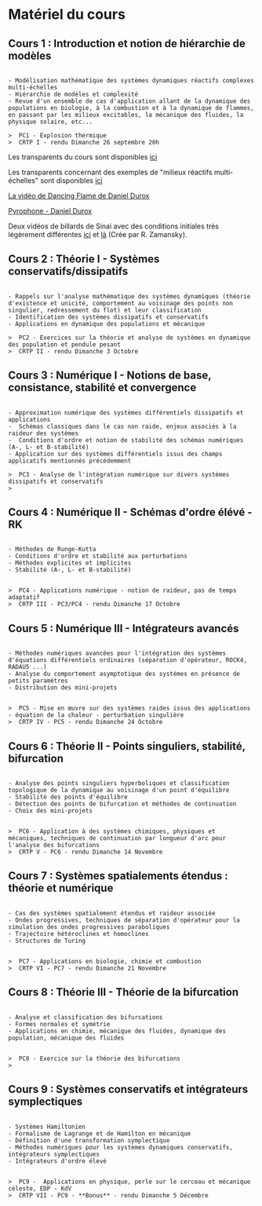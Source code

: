 # Matériel du cours

## Cours 1 : Introduction et notion de hiérarchie de modèles

```{admonition} Lundi 20 Septembre

- Modélisation mathématique des systèmes dynamiques réactifs complexes multi-échelles
- Hiérarchie de modèles et complexité
- Revue d'un ensemble de cas d'application allant de la dynamique des populations en biologie, à la combustion et à la dynamique de flammes, en passant par les milieux excitables, la mécanique des fluides, la physique solaire, etc... 

>  PC1 - Explosion thermique  
>  CRTP I - rendu Dimanche 26 septembre 20h  

```

Les transparents du cours sont disponibles [ici](https://moodle.polytechnique.fr/pluginfile.php/318423/mod_folder/content/0/MAP551_Intro_Massot_2021_2022.pdf?forcedownload=1)

Les transparents concernant des exemples de "milieux réactifs multi-échelles" sont disponibles [ici](https://moodle.polytechnique.fr/pluginfile.php/318423/mod_folder/content/0/Exemples_CoursMAP551_2021_2022_Slides.pdf?forcedownload=1)

[La vidéo de Dancing Flame de Daniel Durox](https://youtu.be/oTzOHjhBZFY)

[Pyrophone - Daniel Durox](https://www.youtube.com/watch?v=rI37T3vA7fM)

Deux vidéos de billards de Sinai avec des conditions initiales très légèrement différentes [ici](https://moodle.polytechnique.fr/pluginfile.php/318423/mod_folder/content/0/sinai.mp4?forcedownload=1) et [là](https://moodle.polytechnique.fr/pluginfile.php/318423/mod_folder/content/0/sinai1.mp4?forcedownload=1) (Crée par R. Zamansky).

## Cours 2 : Théorie I - Systèmes conservatifs/dissipatifs


```{admonition} Lundi 27 Septembre

- Rappels sur l'analyse mathématique des systèmes dynamiques (théorie d'existence et unicité, comportement au voisinage des points non singulier, redressement du flot) et leur classification 
- Identification des systèmes dissipatifs et conservatifs 
- Applications en dynamique des populations et mécanique 

>  PC2 - Exercices sur la théorie et analyse de systèmes en dynamique des population et pendule pesant  
>  CRTP II - rendu Dimanche 3 Octobre   

```


## Cours 3 : Numérique I - Notions de base, consistance, stabilité et convergence


```{admonition} Lundi 4 Octobre

- Approximation numérique des systèmes différentiels dissipatifs et applications
-  Schémas classiques dans le cas non raide, enjeux associés à la raideur des systèmes 
-  Conditions d'ordre et notion de stabilité des schémas numériques (A-, L- et B-stabilité) 
- Application sur des systèmes différentiels issus des champs applicatifs mentionnés précédemment  

>  PC3 - Analyse de l'intégration numérique sur divers systèmes dissipatifs et conservatifs  
>   

```


## Cours 4 : Numérique II - Schémas d'ordre élévé - RK


```{admonition} Lundi 11 Octobre

- Méthodes de Runge-Kutta 
- Conditions d'ordre et stabilité aux perturbations 
- Méthodes explicites et implicites 
- Stabilité (A-, L- et B-stabilité) 


>  PC4 - Applications numérique - notion de raideur, pas de temps adaptatif  
>  CRTP III - PC3/PC4 - rendu Dimanche 17 Octobre  

```


## Cours 5 : Numérique III - Intégrateurs avancés


```{admonition} Lundi 18 Octobre

- Méthodes numériques avancées pour l'intégration des systèmes d'équations différentiels ordinaires (séparation d'opérateur, ROCK4, RADAU5 ...)  
- Analyse du comportement asymptotique des systèmes en présence de petits paramètres  
- Distribution des mini-projets 


>  PC5 - Mise en œuvre sur des systèmes raides issus des applications - équation de la chaleur - perturbation singulière 
>  CRTP IV - PC5 - rendu Dimanche 24 Octobre  

```
 
## Cours 6 : Théorie II - Points singuliers, stabilité, bifurcation


```{admonition} Lundi 8 Novembre

- Analyse des points singuliers hyperboliques et classification topologique de la dynamique au voisinage d'un point d'équilibre 
- Stabilité des points d'équilibre 
- Détection des points de bifurcation et méthodes de continuation  
- Choix des mini-projets 


>  PC6 - Application à des systèmes chimiques, physiques et mécaniques, techniques de continuation par longueur d'arc pour l'analyse des bifurcations
>  CRTP V - PC6 - rendu Dimanche 14 Novembre 

```

## Cours 7 : Systèmes spatialements étendus : théorie et numérique


```{admonition} Lundi 15 Novembre

- Cas des systèmes spatialement étendus et raideur associée
- Ondes progressives, techniques de séparation d'opérateur pour la simulation des ondes progressives paraboliques   
- Trajectoire hétéroclines et homoclines  
- Structures de Turing  


>  PC7 - Applications en biologie, chimie et combustion
>  CRTP VI - PC7 - rendu Dimanche 21 Novembre 

```

## Cours 8 : Théorie III - Théorie de la bifurcation


```{admonition} Lundi 22 Novembre

- Analyse et classification des bifurcations   
- Formes normales et symétrie     
- Applications en chimie, mécanique des fluides, dynamique des population, mécanique des fluides      


>  PC8 - Exercice sur la théorie des bifurcations  
>  

```

## Cours 9 : Systèmes conservatifs et intégrateurs symplectiques


```{admonition} Lundi 29 Novembre

- Systèmes Hamiltonien  
- Formalisme de Lagrange et de Hamilton en mécanique  
- Définition d'une transformation symplectique  
- Méthodes numériques pour les systèmes dynamiques conservatifs, intégrateurs symplectiques  
- Intégrateurs d'ordre élevé  


>  PC9 -  Applications en physique, perle sur le cerceau et mécanique céleste, EDP - KdV  
>  CRTP VII - PC9 - **Bonus** - rendu Dimanche 5 Décembre 

```


